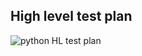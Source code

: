 ## High level test plan
![python HL test plan](https://user-images.githubusercontent.com/78849542/115102879-751bb800-9f6b-11eb-8c74-c6b86ef94389.PNG)

